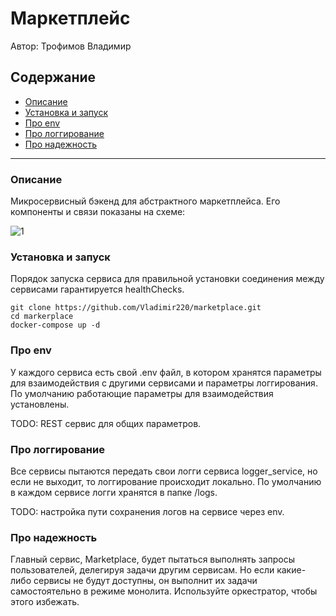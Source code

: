 # Маркетплейс #
Автор: Трофимов Владимир

## Содержание ##
- [Описание](#описание)
- [Установка и запуск](#установка-и-запуск)
- [Про env](#про-env)
- [Про логгирование](#про-логгирование)
- [Про надежность](#про-надежность)
---

### Описание ###
Микросервисный бэкенд для абстрактного маркетплейса. Его компоненты и связи показаны на схеме: 

![1](https://github.com/Vladimir220/marketplace/blob/main/pics/Схема.JPG) 

### Установка и запуск ###
Порядок запуска сервиса для правильной установки соединения между сервисами гарантируется healthChecks.

```
git clone https://github.com/Vladimir220/marketplace.git
cd markerplace
docker-compose up -d
```

### Про env ###
У каждого сервиса есть свой .env файл, в котором хранятся параметры для взаимодействия с другими сервисами и параметры логгирования. По умолчанию работающие параметры для взаимодействия установлены.

TODO: REST сервис для общих параметров.

### Про логгирование ###
Все сервисы пытаются передать свои логги сервиса logger_service, но если не выходит, то логгирование происходит локально. По умолчанию в каждом сервисе логги хранятся в папке /logs. 

TODO: настройка пути сохранения логов на сервисе через env. 

### Про надежность ###
Главный сервис, Marketplace, будет пытаться выполнять запросы пользователей, делегируя задачи другим сервисам. Но если какие-либо сервисы не будут доступны, он выполнит их задачи самостоятельно в режиме монолита. Используйте оркестратор, чтобы этого избежать.

